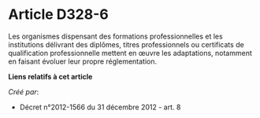 # Article D328-6

Les organismes dispensant des formations professionnelles et les institutions délivrant des diplômes, titres professionnels
ou certificats de qualification professionnelle mettent en œuvre les adaptations, notamment en faisant évoluer leur propre
réglementation.

**Liens relatifs à cet article**

_Créé par_:

  - Décret n°2012-1566 du 31 décembre 2012 - art. 8
